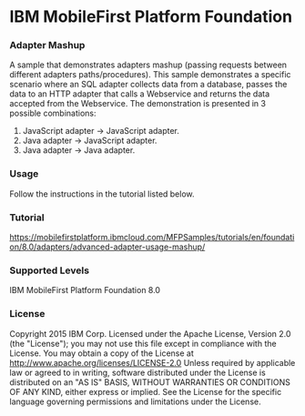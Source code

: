 IBM MobileFirst Platform Foundation
===
### Adapter Mashup
A sample that demonstrates adapters mashup (passing requests between different adapters paths/procedures).
This sample demonstrates a specific scenario where an SQL adapter collects data from a database, passes the data to an HTTP adapter that calls a Webservice and returns the data accepted from the Webservice.
The demonstration is presented in 3 possible combinations:
1. JavaScript adapter -> JavaScript adapter.
2. Java adapter -> JavaScript adapter.
3. Java adapter -> Java adapter.

### Usage
Follow the instructions in the tutorial listed below.

### Tutorial
https://mobilefirstplatform.ibmcloud.com/MFPSamples/tutorials/en/foundation/8.0/adapters/advanced-adapter-usage-mashup/

### Supported Levels
IBM MobileFirst Platform Foundation 8.0

### License
Copyright 2015 IBM Corp.
Licensed under the Apache License, Version 2.0 (the "License"); you may not use this file except in compliance with the License. You may obtain a copy of the License at
http://www.apache.org/licenses/LICENSE-2.0
Unless required by applicable law or agreed to in writing, software distributed under the License is distributed on an "AS IS" BASIS, WITHOUT WARRANTIES OR CONDITIONS OF ANY KIND, either express or implied. See the License for the specific language governing permissions and limitations under the License.
